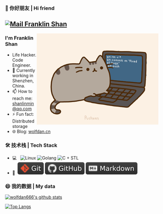 ### 👋 你好朋友 | Hi friend
[![Mail Franklin Shan](https://img.shields.io/badge/-wolfdan666666@gmail.com-c14438?style=flat&logo=Gmail&logoColor=white&link=mailto:wolfdan666666@gmail.com)](mailto:wolfdan666666@gmail.com)
---
<img align="right" alt="GIF" src="https://raw.githubusercontent.com/wolfdan666/wolfdan666/master/pic/pusheencode.gif" />

### I'm Franklin Shan
- Life Hacker. Code Engineer.
- 🔭 Currently working in Shenzhen, China.
- 📫 How to reach me: [shanlinmin@qq.com](mailto:shanlinmin@qq.com)
- ⚡ Fun fact: Distributed storage
- 🌐 Blog: [wolfdan.cn](https://www.wolfdan.cn)

### 🛠 技术栈 | Tech Stack

- 💻 &#160; ![Linux](https://img.shields.io/badge/-Linux-blueviolet?style=flat&logo=Linux&logoColor=FCC624)
![Golang](https://img.shields.io/badge/-golang-green?style=flat&logo=go)
![C + STL](https://img.shields.io/badge/-C+STL-blue?style=flat&logo=cplusplus)
- 🔧 &#160;![Git](https://raw.githubusercontent.com/wolfdan666/wolfdan666/main/pic/git.svg)
![GitHub](https://raw.githubusercontent.com/wolfdan666/wolfdan666/main/pic/github.svg)
![Markdown](https://raw.githubusercontent.com/wolfdan666/wolfdan666/main/pic/markdown.svg)


### 😄 我的数据 | My data
[![wolfdan666's github stats](https://github-readme-stats.vercel.app/api?username=wolfdan666&theme=blueberry&show_icons=true)](https://github.com/anuraghazra/github-readme-stats)

[![Top Langs](https://github-readme-stats.vercel.app/api/top-langs/?username=wolfdan666&hide=html&layout=compact&theme=blueberry)](https://github.com/anuraghazra/github-readme-stats)

<!--
**wolfdan666/wolfdan666** is a ✨ _special_ ✨ repository because its `README.md` (this file) appears on your GitHub profile.

Here are some ideas to get you started:

- 🔭 I’m currently working on ...
- 🌱 I’m currently learning ...
- 👯 I’m looking to collaborate on ...
- 🤔 I’m looking for help with ...
- 💬 Ask me about ...
- 📫 How to reach me: ...
- 😄 Pronouns: ...
- ⚡ Fun fact: ...
-->
